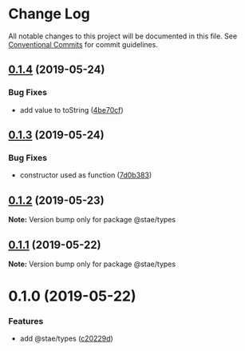 # Change Log

All notable changes to this project will be documented in this file.
See [Conventional Commits](https://conventionalcommits.org) for commit guidelines.

## [0.1.4](https://github.com/staeco/modules/compare/@stae/types@0.1.3...@stae/types@0.1.4) (2019-05-24)


### Bug Fixes

* add value to toString ([4be70cf](https://github.com/staeco/modules/commit/4be70cf))





## [0.1.3](https://github.com/staeco/modules/compare/@stae/types@0.1.2...@stae/types@0.1.3) (2019-05-24)


### Bug Fixes

* constructor used as function ([7d0b383](https://github.com/staeco/modules/commit/7d0b383))





## [0.1.2](https://github.com/staeco/modules/compare/@stae/types@0.1.1...@stae/types@0.1.2) (2019-05-23)

**Note:** Version bump only for package @stae/types





## [0.1.1](https://github.com/staeco/modules/compare/@stae/types@0.1.0...@stae/types@0.1.1) (2019-05-22)

**Note:** Version bump only for package @stae/types





# 0.1.0 (2019-05-22)


### Features

* add @stae/types ([c20229d](https://github.com/staeco/modules/commit/c20229d))
